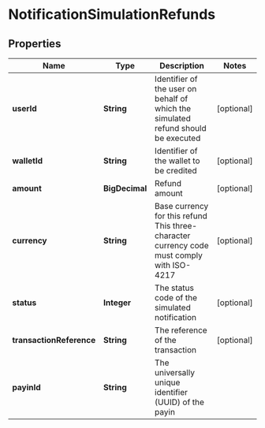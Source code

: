 

# NotificationSimulationRefunds


## Properties

| Name | Type | Description | Notes |
|------------ | ------------- | ------------- | -------------|
|**userId** | **String** | Identifier of the user on behalf of which the simulated refund should be executed  |  [optional] |
|**walletId** | **String** | Identifier of the wallet to be credited |  [optional] |
|**amount** | **BigDecimal** | Refund amount |  [optional] |
|**currency** | **String** | Base currency for this refund  This three-character currency code must comply with ISO-4217 |  [optional] |
|**status** | **Integer** | The status code of the simulated notification |  [optional] |
|**transactionReference** | **String** | The reference of the transaction |  [optional] |
|**payinId** | **String** | The universally unique identifier (UUID) of the payin |  |



